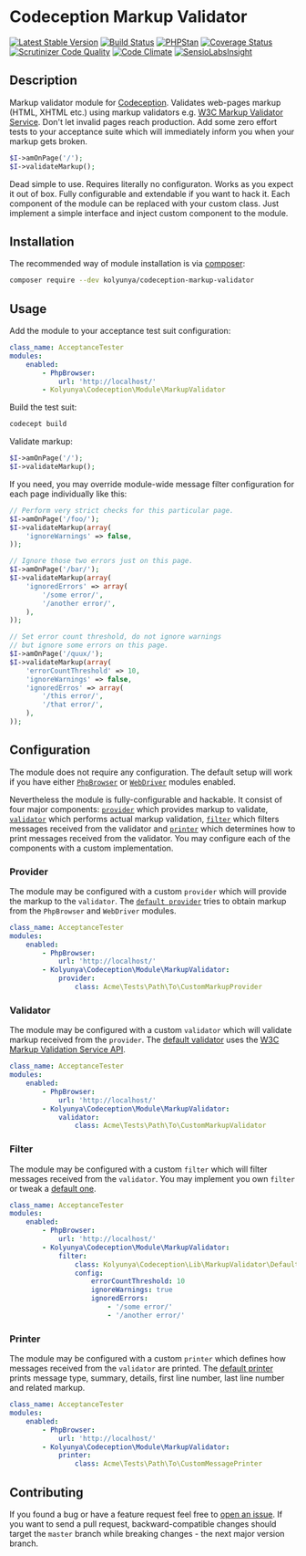 # Codeception Markup Validator
[![Latest Stable Version](https://poser.pugx.org/kolyunya/codeception-markup-validator/v/stable)](https://packagist.org/packages/kolyunya/codeception-markup-validator)
[![Build Status](https://travis-ci.org/Kolyunya/codeception-markup-validator.svg?branch=master)](https://travis-ci.org/Kolyunya/codeception-markup-validator)
[![PHPStan](https://img.shields.io/badge/PHPStan-enabled-brightgreen.svg?style=flat)](https://github.com/phpstan/phpstan)
[![Coverage Status](https://img.shields.io/coveralls/Kolyunya/codeception-markup-validator/master.svg)](https://coveralls.io/github/Kolyunya/codeception-markup-validator?branch=master)
[![Scrutinizer Code Quality](https://scrutinizer-ci.com/g/Kolyunya/codeception-markup-validator/badges/quality-score.png?b=master)](https://scrutinizer-ci.com/g/Kolyunya/codeception-markup-validator/?branch=master)
[![Code Climate](https://codeclimate.com/github/Kolyunya/codeception-markup-validator/badges/gpa.svg)](https://codeclimate.com/github/Kolyunya/codeception-markup-validator)
[![SensioLabsInsight](https://insight.sensiolabs.com/projects/c7566433-052d-41f1-ab34-857f4650a18a/mini.png)](https://insight.sensiolabs.com/projects/c7566433-052d-41f1-ab34-857f4650a18a)

## Description
Markup validator module for [Codeception](http://codeception.com). Validates web-pages markup (HTML, XHTML etc.) using markup validators e.g. [W3C Markup Validator Service](https://validator.w3.org/docs/api.html). Don't let invalid pages reach production. Add some zero effort tests to your acceptance suite which will immediately inform you when your markup gets broken. 
```php
$I->amOnPage('/');
$I->validateMarkup();
```

Dead simple to use. Requires literally no configuraton. Works as you expect it out of box. Fully configurable and extendable if you want to hack it. Each component of the module can be replaced with your custom class. Just implement a simple interface and inject custom component to the module.

## Installation
The recommended way of module installation is via [composer](https://getcomposer.org):
```sh
composer require --dev kolyunya/codeception-markup-validator
```

## Usage
Add the module to your acceptance test suit configuration:
```yaml
class_name: AcceptanceTester
modules:
    enabled:
        - PhpBrowser:
            url: 'http://localhost/'
        - Kolyunya\Codeception\Module\MarkupValidator
```

Build the test suit:
```sh
codecept build
```

Validate markup:
```php
$I->amOnPage('/');
$I->validateMarkup();
```

If you need, you may override module-wide message filter configuration for each page individually like this:
```php
// Perform very strict checks for this particular page.
$I->amOnPage('/foo/');
$I->validateMarkup(array(
    'ignoreWarnings' => false,
));

// Ignore those two errors just on this page.
$I->amOnPage('/bar/');
$I->validateMarkup(array(
    'ignoredErrors' => array(
        '/some error/',
        '/another error/',
    ),
));

// Set error count threshold, do not ignore warnings
// but ignore some errors on this page.
$I->amOnPage('/quux/');
$I->validateMarkup(array(
    'errorCountThreshold' => 10,
    'ignoreWarnings' => false,
    'ignoredErros' => array(
        '/this error/',
        '/that error/',
    ),
));
```

## Configuration
The module does not require any configuration. The default setup will work if you have either [`PhpBrowser`](http://codeception.com/docs/modules/PhpBrowser) or [`WebDriver`](http://codeception.com/docs/modules/WebDriver) modules enabled.

Nevertheless the module is fully-configurable and hackable. It consist of four major components: [`provider`](https://github.com/Kolyunya/codeception-markup-validator/blob/master/sources/Lib/MarkupValidator/MarkupProviderInterface.php) which provides markup to validate, [`validator`](https://github.com/Kolyunya/codeception-markup-validator/blob/master/sources/Lib/MarkupValidator/MarkupValidatorInterface.php) which performs actual markup validation, [`filter`](https://github.com/Kolyunya/codeception-markup-validator/blob/master/sources/Lib/MarkupValidator/MessageFilterInterface.php) which filters messages received from the validator and  [`printer`](https://github.com/Kolyunya/codeception-markup-validator/blob/master/sources/Lib/MarkupValidator/MessagePrinterInterface.php) which determines how to print messages received from the validator. You may configure each of the components with a custom implementation.

### Provider
The module may be configured with a custom `provider` which will provide the markup to the `validator`. The [`default provider`](https://github.com/Kolyunya/codeception-markup-validator/blob/master/sources/Lib/MarkupValidator/DefaultMarkupProvider.php) tries to obtain markup from the `PhpBrowser` and `WebDriver` modules.
```yaml
class_name: AcceptanceTester
modules:
    enabled:
        - PhpBrowser:
            url: 'http://localhost/'
        - Kolyunya\Codeception\Module\MarkupValidator:
            provider:
                class: Acme\Tests\Path\To\CustomMarkupProvider
```

### Validator
The module may be configured with a custom `validator` which will validate markup received from the `provider`. The [default validator](https://github.com/Kolyunya/codeception-markup-validator/blob/master/sources/Lib/MarkupValidator/W3CMarkupValidator.php) uses the [W3C Markup Validation Service API](https://validator.w3.org/docs/api.html).
```yaml
class_name: AcceptanceTester
modules:
    enabled:
        - PhpBrowser:
            url: 'http://localhost/'
        - Kolyunya\Codeception\Module\MarkupValidator:
            validator:
                class: Acme\Tests\Path\To\CustomMarkupValidator
```

### Filter
The module may be configured with a custom `filter` which will filter messages received from the `validator`. You may implement you own `filter` or tweak a [default one](https://github.com/Kolyunya/codeception-markup-validator/blob/master/sources/Lib/MarkupValidator/DefaultMessageFilter.php).
```yaml
class_name: AcceptanceTester
modules:
    enabled:
        - PhpBrowser:
            url: 'http://localhost/'
        - Kolyunya\Codeception\Module\MarkupValidator:
            filter:
                class: Kolyunya\Codeception\Lib\MarkupValidator\DefaultMessageFilter
                config:
                    errorCountThreshold: 10
                    ignoreWarnings: true
                    ignoredErrors:
                        - '/some error/'
                        - '/another error/'
```

### Printer
The module may be configured with a custom `printer` which defines how messages received from the `validator` are printed. The [default printer](https://github.com/Kolyunya/codeception-markup-validator/blob/master/sources/Lib/MarkupValidator/DefaultMessagePrinter.php) prints message type, summary, details, first line number, last line number and related markup.
```yaml
class_name: AcceptanceTester
modules:
    enabled:
        - PhpBrowser:
            url: 'http://localhost/'
        - Kolyunya\Codeception\Module\MarkupValidator:
            printer:
                class: Acme\Tests\Path\To\CustomMessagePrinter
```

## Contributing
If you found a bug or have a feature request feel free to [open an issue](https://github.com/Kolyunya/codeception-markup-validator/issues/new). If you want to send a pull request, backward-compatible changes should target the `master` branch while breaking changes - the next major version branch.
